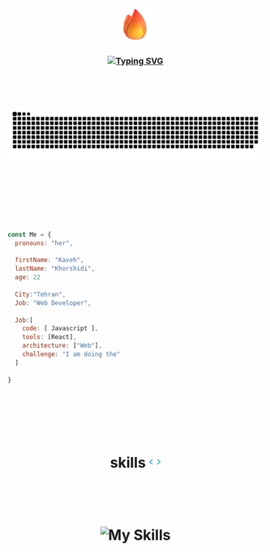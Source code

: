 <br/>












<h3 align="center">
<img src="./Gif/Fire.png" alt="GitHub Logo" width="70">
</h3>



<h3 align="center">

  [![Typing SVG](https://readme-typing-svg.demolab.com?font=Bitcount+Prop+Double&weight=300&size=35&duration=4000&pause=3000&color=00FF00&width=435&lines=Hi+%2C+I'm++Kaveh+Khorshidi)](https://git.io/typing-svg)

</h3>













<br/>
<br/>
<br/>













<p align="center">
<picture>
  <source
    media="(prefers-color-scheme: dark)"
    srcset="https://raw.githubusercontent.com/platane/snk/output/github-contribution-grid-snake-dark.svg"
  />
  <source
    media="(prefers-color-scheme: light)"
    srcset="https://raw.githubusercontent.com/platane/snk/output/github-contribution-grid-snake.svg"
  />
  <img
    alt="github contribution grid snake animation"
    src="https://raw.githubusercontent.com/platane/snk/output/github-contribution-grid-snake.svg"
  />
</picture>
</p>

















<br/>
<br/>
<br/>
<br/>
<br/>


















```javascript

const Me = {
  pronouns: "her",

  firstName: "Kaveh",
  lastName: "Khorshidi",
  age: 22

  City:"Tehran",
  Job: "Web Developer",
  
  Job:[
    code: [ Javascript ],
    tools: [React],
    architecture: ["Web"],
    challenge: "I am doing the"
  ]
  
}

```
























<br/>
<br/>
<br/>
<br/>
<br/>























<h1 align="center">skills
 <img src="./Gif/212284087-bbe7e430-757e-4901-90bf-4cd2ce3e1852.gif" width="23px"></img>
 </h1>

<br/>
<br/>
<br/>




<h1 align="center">

![My Skills](https://skillicons.dev/icons?i=html,css,js,react,tailwind,bootstrap,github,git,regex,npm,&perline=5)

</h1>













